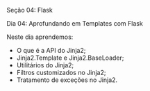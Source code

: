 Seção 04: Flask

Dia 04: Aprofundando em Templates com Flask

Neste dia aprendemos: 
- O que é a API do Jinja2; 
- Jinja2.Template e Jinja2.BaseLoader;
- Utilitários do Jinja2; 
- Filtros customizados no Jinja2; 
- Tratamento de exceções no Jinja2. 
